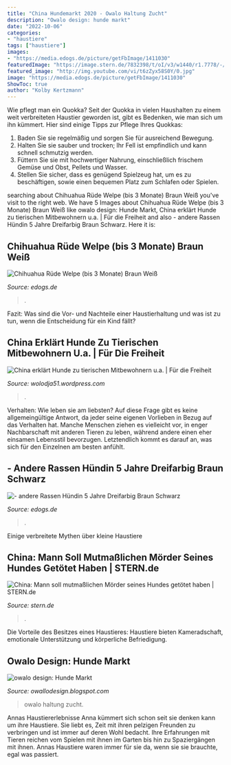 ```yaml
---
title: "China Hundemarkt 2020 - Owalo Haltung Zucht"
description: "Owalo design: hunde markt"
date: "2022-10-06"
categories:
- "haustiere"
tags: ["haustiere"]
images:
- "https://media.edogs.de/picture/getFbImage/1411030"
featuredImage: "https://image.stern.de/7832398/t/oI/v3/w1440/r1.7778/-/hund.jpg"
featured_image: "http://img.youtube.com/vi/t6zZyx58S0Y/0.jpg"
image: "https://media.edogs.de/picture/getFbImage/1411030"
ShowToc: true
author: "Kolby Kertzmann"
---
```



Wie pflegt man ein Quokka?
Seit der Quokka in vielen Haushalten zu einem weit verbreiteten Haustier geworden ist, gibt es Bedenken, wie man sich um ihn kümmert. Hier sind einige Tipps zur Pflege Ihres Quokkas:
1. Baden Sie sie regelmäßig und sorgen Sie für ausreichend Bewegung.
2. Halten Sie sie sauber und trocken; Ihr Fell ist empfindlich und kann schnell schmutzig werden.
3. Füttern Sie sie mit hochwertiger Nahrung, einschließlich frischem Gemüse und Obst, Pellets und Wasser.
4. Stellen Sie sicher, dass es genügend Spielzeug hat, um es zu beschäftigen, sowie einen bequemen Platz zum Schlafen oder Spielen.

	

		
searching about Chihuahua Rüde Welpe (bis 3 Monate) Braun Weiß you've visit to the right web. We have 5 Images about Chihuahua Rüde Welpe (bis 3 Monate) Braun Weiß like owalo design: Hunde Markt, China erklärt Hunde zu tierischen Mitbewohnern u.a. | Für die Freiheit and also - andere Rassen Hündin 5 Jahre Dreifarbig Braun Schwarz. Here it is:
		
    
## Chihuahua Rüde Welpe (bis 3 Monate) Braun Weiß

<img loading=lazy src="https://media.edogs.de/picture/getFbImage/1412000" onerror="this.onerror=null;this.src='https://tse2.mm.bing.net/th?id=OIP.hdKMmLZ7fxgStpzwyOpQJQHaJ4&amp;pid=15.1';" alt="Chihuahua Rüde Welpe (bis 3 Monate) Braun Weiß">

_Source: edogs.de_

>. 

	

Fazit: Was sind die Vor- und Nachteile einer Haustierhaltung und was ist zu tun, wenn die Entscheidung für ein Kind fällt?

    
## China Erklärt Hunde Zu Tierischen Mitbewohnern U.a. | Für Die Freiheit

<img loading=lazy src="http://img.youtube.com/vi/t6zZyx58S0Y/0.jpg" onerror="this.onerror=null;this.src='https://tse4.mm.bing.net/th?id=OIP.tzD2c4XgVC9-y5kQWx48iQHaFj&amp;pid=15.1';" alt="China erklärt Hunde zu tierischen Mitbewohnern u.a. | Für die Freiheit">

_Source: wolodja51.wordpress.com_

>. 

	

Verhalten: Wie leben sie am liebsten?
Auf diese Frage gibt es keine allgemeingültige Antwort, da jeder seine eigenen Vorlieben in Bezug auf das Verhalten hat. Manche Menschen ziehen es vielleicht vor, in enger Nachbarschaft mit anderen Tieren zu leben, während andere einen eher einsamen Lebensstil bevorzugen. Letztendlich kommt es darauf an, was sich für den Einzelnen am besten anfühlt.

    
## - Andere Rassen Hündin 5 Jahre Dreifarbig Braun Schwarz

<img loading=lazy src="https://media.edogs.de/picture/getFbImage/1411030" onerror="this.onerror=null;this.src='https://tse3.mm.bing.net/th?id=OIP.b0Yr5XEcpG5yM4ac9mT_vQHaLG&amp;pid=15.1';" alt="- andere Rassen Hündin 5 Jahre Dreifarbig Braun Schwarz">

_Source: edogs.de_

>. 

	

Einige verbreitete Mythen über kleine Haustiere

    
## China: Mann Soll Mutmaßlichen Mörder Seines Hundes Getötet Haben | STERN.de

<img loading=lazy src="https://image.stern.de/7832398/t/oI/v3/w1440/r1.7778/-/hund.jpg" onerror="this.onerror=null;this.src='https://tse1.mm.bing.net/th?id=OIP.YYxwGzyI0JVNWBvpZt5aswHaEK&amp;pid=15.1';" alt="China: Mann soll mutmaßlichen Mörder seines Hundes getötet haben | STERN.de">

_Source: stern.de_

>. 

	

Die Vorteile des Besitzes eines Haustieres: Haustiere bieten Kameradschaft, emotionale Unterstützung und körperliche Befriedigung.

    
## Owalo Design: Hunde Markt

<img loading=lazy src="https://i.pinimg.com/474x/4f/4e/37/4f4e37f6ca6028f9a76edd6613936741.jpg" onerror="this.onerror=null;this.src='https://tse3.mm.bing.net/th?id=OIP.QhzpvYPpFyn_WhVPiJSIvQAAAA&amp;pid=15.1';" alt="owalo design: Hunde Markt">

_Source: owallodesign.blogspot.com_

>owalo haltung zucht. 

	

Annas Haustiererlebnisse
Anna kümmert sich schon seit sie denken kann um ihre Haustiere. Sie liebt es, Zeit mit ihren pelzigen Freunden zu verbringen und ist immer auf deren Wohl bedacht. Ihre Erfahrungen mit Tieren reichen vom Spielen mit ihnen im Garten bis hin zu Spaziergängen mit ihnen. Annas Haustiere waren immer für sie da, wenn sie sie brauchte, egal was passiert.

